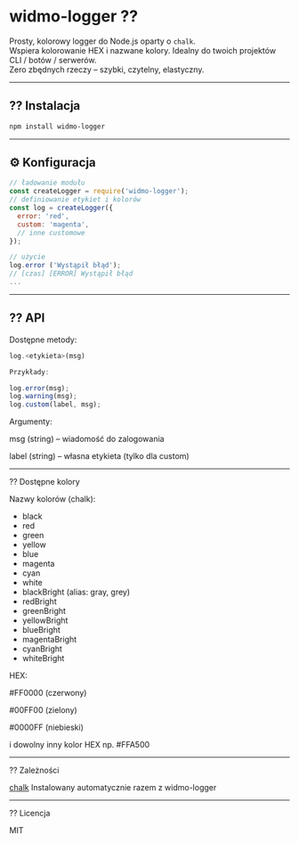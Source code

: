 # widmo-logger ??

Prosty, kolorowy logger do Node.js oparty o `chalk`.  
Wspiera kolorowanie HEX i nazwane kolory. Idealny do twoich projektów CLI / botów / serwerów.  
Zero zbędnych rzeczy – szybki, czytelny, elastyczny.

---

## ?? Instalacja

```sh
npm install widmo-logger
```

---

## ⚙️ Konfiguracja

```js
// ładowanie modułu
const createLogger = require('widmo-logger');
// definiowanie etykiet i kolorów
const log = createLogger({
  error: 'red',
  custom: 'magenta',
  // inne customowe
});

// użycie
log.error ('Wystąpił błąd');
// [czas] [ERROR] Wystąpił błąd
...
```

---

## ?? API

Dostępne metody:

```js
log.<etykieta>(msg)

Przykłady:

log.error(msg);
log.warning(msg);
log.custom(label, msg);
```
Argumenty:

msg (string) – wiadomość do zalogowania

label (string) – własna etykieta (tylko dla custom)


---

?? Dostępne kolory

Nazwy kolorów (chalk):

- black
- red
- green
- yellow
- blue
- magenta
- cyan
- white
- blackBright (alias: gray, grey)
- redBright
- greenBright
- yellowBright
- blueBright
- magentaBright
- cyanBright
- whiteBright


HEX:

#FF0000 (czerwony)

#00FF00 (zielony)

#0000FF (niebieski)

i dowolny inny kolor HEX np. #FFA500



---

?? Zależności

[chalk](https://github.com/chalk/chalk)
Instalowany automatycznie razem z widmo-logger



---

?? Licencja

MIT
